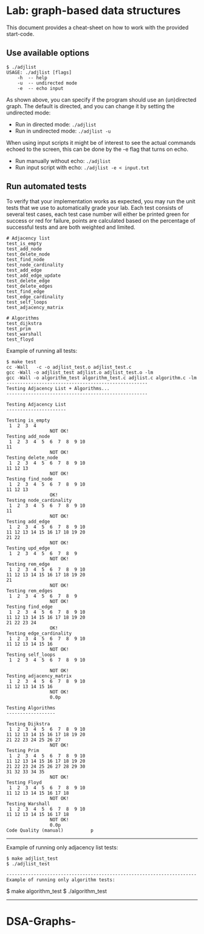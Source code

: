 # Lab: graph-based data structures
This document provides a cheat-sheet on how to work with the provided
start-code.

## Use available options
```
$ ./adjlist
USAGE: ./adjlist [flags]
	-h	-- help
	-u 	-- undirected mode
	-e	-- echo input

```

As shown above, you can specify if the program should use an (un)directed graph.
The default is directed, and you can change it by setting the undirected mode:
- Run in directed mode: `./adjlist`
- Run in undirected mode: `./adjlist -u`

When using input scripts it might be of interest to see the actual commands
echoed to the screen, this can be done by the -e flag that turns on echo.
- Run manually without echo: `./adjlist`
- Run input script with echo: `./adjlist -e < input.txt`

## Run automated tests
To verify that your implementation works as expected, you may run the unit tests
that we use to automatically grade your lab. Each test consists of several test
cases, each test case number will either be printed green for success or red
for failure, points are calculated based on the percentage of successful tests
and are both weighted and limited. 
```
# Adjacency list
test_is_empty
test_add_node
test_delete_node
test_find_node
test_node_cardinality
test_add_edge
test_add_edge_update
test_delete_edge
test_delete_edges
test_find_edge
test_edge_cardinality
test_self_loops
test_adjacency_matrix

# Algorithms
test_dijkstra
test_prim
test_warshall
test_floyd
```

Example of running all tests:
```
$ make test
cc -Wall   -c -o adjlist_test.o adjlist_test.c
gcc -Wall -o adjlist_test adjlist.o adjlist_test.o -lm
gcc -Wall -o algorithm_test algorithm_test.c adjlist.c algorithm.c -lm
----------------------------------------------------
Testing Adjacency List + Algorithms...
----------------------------------------------------

Testing Adjacency List
----------------------

Testing is_empty
 1  2  3  4
				NOT OK!
Testing add_node
 1  2  3  4  5  6  7  8  9 10
11
				NOT OK!
Testing delete_node
 1  2  3  4  5  6  7  8  9 10
11 12 13
				NOT OK!
Testing find_node
 1  2  3  4  5  6  7  8  9 10
11 12 13
				OK!
Testing node_cardinality
 1  2  3  4  5  6  7  8  9 10
11
				NOT OK!
Testing add_edge
 1  2  3  4  5  6  7  8  9 10
11 12 13 14 15 16 17 18 19 20
21 22
				NOT OK!
Testing upd_edge
 1  2  3  4  5  6  7  8  9
				NOT OK!
Testing rem_edge
 1  2  3  4  5  6  7  8  9 10
11 12 13 14 15 16 17 18 19 20
21
				NOT OK!
Testing rem_edges
 1  2  3  4  5  6  7  8  9
				NOT OK!
Testing find_edge
 1  2  3  4  5  6  7  8  9 10
11 12 13 14 15 16 17 18 19 20
21 22 23 24
				OK!
Testing edge_cardinality
 1  2  3  4  5  6  7  8  9 10
11 12 13 14 15 16
				NOT OK!
Testing self_loops
 1  2  3  4  5  6  7  8  9 10

				NOT OK!
Testing adjacency_matrix
 1  2  3  4  5  6  7  8  9 10
11 12 13 14 15 16
				NOT OK!
				0.0p

Testing Algorithms
------------------

Testing Dijkstra
 1  2  3  4  5  6  7  8  9 10
11 12 13 14 15 16 17 18 19 20
21 22 23 24 25 26 27
				NOT OK!
Testing Prim
 1  2  3  4  5  6  7  8  9 10
11 12 13 14 15 16 17 18 19 20
21 22 23 24 25 26 27 28 29 30
31 32 33 34 35
				NOT OK!
Testing Floyd
 1  2  3  4  5  6  7  8  9 10
11 12 13 14 15 16 17 18
				NOT OK!
Testing Warshall
 1  2  3  4  5  6  7  8  9 10
11 12 13 14 15 16 17 18
				NOT OK!
				0.0p
Code Quality (manual)		   p
```
----------------------------------------------------------------------
Example of running only adjacency list tests:
```
$ make adjlist_test
$ ./adjlist_test

----------------------------------------------------------------------
Example of running only algorithm tests:
```
$ make algorithm_test
$ ./algorithm_test

----------------------------------------------------------------------
# DSA-Graphs-
